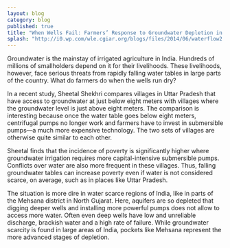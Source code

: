 ```yaml
---
layout: blog
category: blog
published: true
title: "When Wells Fail: Farmers’ Response to Groundwater Depletion in India"
splash: "http://i0.wp.com/wle.cgiar.org/blogs/files/2014/06/waterflow2.png?resize=664%2C390"
---
```


Groundwater is the mainstay of irrigated agriculture in India. Hundreds of millions of smallholders depend on it for their livelihoods. These livelihoods, however, face serious threats from rapidly falling water tables in large parts of the country. What do farmers do when the wells run dry?

In a recent study, Sheetal Shekhri compares villages in Uttar Pradesh that have access to groundwater at just below eight meters with villages where the groundwater level is just above eight meters.  The comparison is interesting because once the water table goes below eight meters, centrifugal pumps no longer work and farmers have to invest in submersible pumps—a much more expensive technology. The two sets of villages are otherwise quite similar to each other.

Sheetal finds that the incidence of poverty is significantly higher where groundwater irrigation requires more capital-intensive submersible pumps. Conflicts over water are also more frequent in these villages. Thus, falling groundwater tables can increase poverty even if water is not considered scarce, on average, such as in places like Uttar Pradesh.

The situation is more dire in water scarce regions of India, like in parts of the Mehsana district in North Gujarat. Here, aquifers are so depleted that digging deeper wells and installing more powerful pumps does not allow to access more water.  Often even deep wells have low and unreliable discharge, brackish water and a high rate of failure. While groundwater scarcity is found in large areas of India, pockets like Mehsana represent the more advanced stages of depletion.